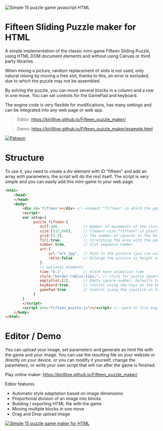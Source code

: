 ![Simple 15 puzzle game javascript HTML](https://user-images.githubusercontent.com/13263198/211662407-f981cc2c-317b-4c40-a03f-7ba01ff9b8a0.jpg)

# Fifteen Sliding Puzzle maker for HTML 

A simple implementation of the classic mini-game Fifteen Sliding Puzzle, using HTML DOM document elements and without using Canvas or third party libraries. 

When mixing a picture, random replacement of slots is not used, only natural mixing by moving a free slot, thanks to this, an error is excluded, due to which the puzzle may not be assembled.

By solving the puzzle, you can move several blocks in a column and a row in one move. You can set controls for the GamePad and keyboard.

The engine code is very flexible for modifications, has many settings and can be integrated into any web page or web app.


> Editor: https://kirilllive.github.io/Fifteen_puzzle_maker/

> Demo: https://kirilllive.github.io/Fifteen_puzzle_maker/example.html

[![Patreon](http://odin-interactive.com/img/patron.svg)](https://www.patreon.com/tuesday_js)


# Structure

To use it, you need to create a div element with ID "fifteen" and add an array with parameters, the script will do the rest itself. The script is very simple and you can easily add this mini-game to your web page.

```html
<html>
    <head>
    </head>
    <body>
        <div id='fifteen'></div> <!--element "fifteen" in which the game will take place-->
        <script>
        var setup={
             puzzle_fifteen:{
                diff:300,           // Number of movements of the slots for shuffling pictures
                size:[512,640],     // Clement size "fifteen" in pixels only
                grid:[3,3],         // The number of squares in the height and width of the picture
                fill:true,          // Stretching the area with the game to fit the element is recommended for fullscreen
                number:true,        // Slot sequence number
                art:{
                    url:"art.jpg",  // Path to the picture (you can use any format of supported browsers, gif-animation and svg)
                    ratio:false     // Enlarge the picture in height or width
                },
                // optional elements
                time:"0.1",         // block move animation time
                style:"border-radius:12px;", // style for puzzle square
                emptySlot:[1],      // Empty square number, defaults to the lower right quadrant.
                keyBoard:true,      // Control using the keys on the keyboard
                gamePad:true        // Control using the joystick on the Gamepad
             }
        }
        </script>
        <script src="fifteen_puzzle.js"></script> <!--path to file engine-->
    </body>
</html>
```


# Editor / Demo

You can upload your image, set parameters and generate an html file with the game and your image. You can use the resulting file on your website or directly on your device, or you can modify it yourself, change the parameters, or write your own script that will run after the game is finished.

Play online maker: https://kirilllive.github.io/Fifteen_puzzle_maker/

Editor features
- Automatic style adaptation based on image dimensions
- Proportional division of an image into blocks
- Building / exporting HTML file with the game
- Moving multiple blocks in one move
- Drag and Drop upload image

[![Simple 15 puzzle game maker for HTML ](https://user-images.githubusercontent.com/13263198/137487556-f4ccb712-7d6f-4178-baee-9473e0352db5.gif)](https://kirilllive.github.io/Fifteen_puzzle_maker/)
